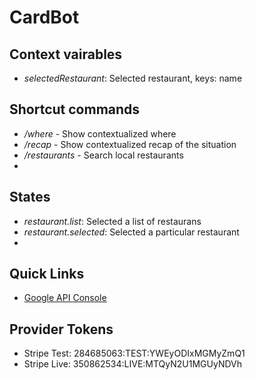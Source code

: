 CardBot
=======

## Context vairables

- _selectedRestaurant_: Selected restaurant, keys: name


## Shortcut commands

- _/where_ - Show contextualized where
- _/recap_ - Show contextualized recap of the situation
- _/restaurants_ - Search local restaurants
- 

## States

- _restaurant.list_: Selected a list of restaurans
- _restaurant.selected_: Selected a particular restaurant
- 

## Quick Links

- [Google API Console](https://console.developers.google.com)

## Provider Tokens

- Stripe Test: 284685063:TEST:YWEyODIxMGMyZmQ1 
- Stripe Live: 350862534:LIVE:MTQyN2U1MGUyNDVh